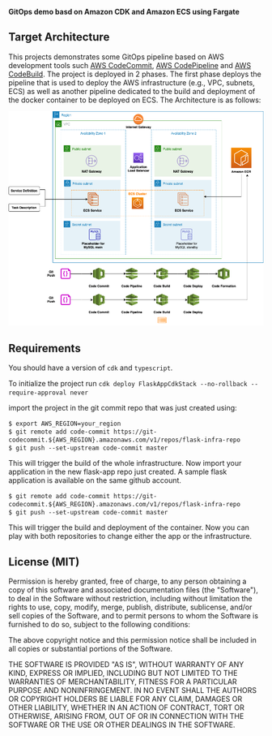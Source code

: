 **GitOps demo basd on Amazon CDK and Amazon ECS using Fargate**

## Target Architecture

This projects demonstrates some GitOps pipeline based on AWS development tools such [AWS CodeCommit](https://aws.amazon.com/fr/codecommit/), [AWS CodePipeline](https://aws.amazon.com/fr/codepipeline/) and [AWS CodeBuild](https://aws.amazon.com/fr/codebuild/). The project is deployed in 2 phases. The first phase deploys the pipeline that is used to deploy the AWS infrastructure (e.g., VPC, subnets, ECS) as well as another pipeline dedicated to the build and deployment of the docker container to be deployed on ECS. The Architecture is as follows:

![Architecture](https://github.com/erbianchi/flask-cdk-gitops/blob/main/images/gitops.png)


## Requirements

You should have a version of `cdk` and `typescript`.

To initialize the project run `cdk deploy FlaskAppCdkStack --no-rollback --require-approval never`

import the project in the git commit repo that was just created using:

```
$ export AWS_REGION=your_region
$ git remote add code-commit https://git-codecommit.${AWS_REGION}.amazonaws.com/v1/repos/flask-infra-repo
$ git push --set-upstream code-commit master
``` 

This will trigger the build of the whole infrastructure. Now import your application in the new flask-app repo just created. A sample flask application is available on the same github account. 
```
$ git remote add code-commit https://git-codecommit.${AWS_REGION}.amazonaws.com/v1/repos/flask-infra-repo
$ git push --set-upstream code-commit master
``` 

This will trigger the build and deployment of the container. Now you can play with both repositories to change either the app or the infrastructure.


## License (MIT)

Permission is hereby granted, free of charge, to any person obtaining
a copy of this software and associated documentation files (the
"Software"), to deal in the Software without restriction, including
without limitation the rights to use, copy, modify, merge, publish,
distribute, sublicense, and/or sell copies of the Software, and to
permit persons to whom the Software is furnished to do so, subject to
the following conditions:

The above copyright notice and this permission notice shall be
included in all copies or substantial portions of the Software.

THE SOFTWARE IS PROVIDED "AS IS", WITHOUT WARRANTY OF ANY KIND,
EXPRESS OR IMPLIED, INCLUDING BUT NOT LIMITED TO THE WARRANTIES OF
MERCHANTABILITY, FITNESS FOR A PARTICULAR PURPOSE AND
NONINFRINGEMENT. IN NO EVENT SHALL THE AUTHORS OR COPYRIGHT HOLDERS BE
LIABLE FOR ANY CLAIM, DAMAGES OR OTHER LIABILITY, WHETHER IN AN ACTION
OF CONTRACT, TORT OR OTHERWISE, ARISING FROM, OUT OF OR IN CONNECTION
WITH THE SOFTWARE OR THE USE OR OTHER DEALINGS IN THE SOFTWARE.
